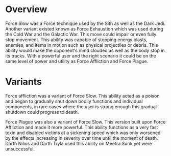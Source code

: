 # Overview
Force Slow was a Force technique used by the Sith as well as the Dark Jedi.
Another variant existed known as Force Exhaustion which was used during the Cold War and the Galactic War.
This move could impair or even fully stop movement.
This ability was capable of stopping energy blasts, enemies, and items in motion such as physical projectiles or debris.
This ability would make the opponent's mind clouded as well as the body stop in its tracks.
With a powerful user and the right scenario it could be on the same level of power and utility as Force Affliction and Force Plague.

# Variants
Force affliction was a variant of Force Slow.
This ability acted as a poison and began to gradually shut down bodily functions and individual components, in rare cases where the user is strong enough this gradual shutdown could progress to death.

Force Plague was also a variant of Force Slow.
This version built upon Force Affliction and made it more powerful.
This ability functions as a very fast toxin and disabled victims at a sickening speed which was only worsened by the effects increasing in severity over time until the moment of death.
Darth Nilius and Darth Tryla used this ability on Meetra Surik yet were unsuccessful.